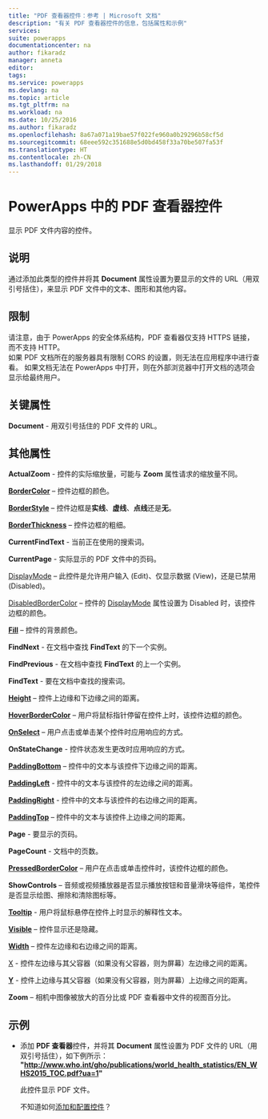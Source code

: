 ```yaml
---
title: "PDF 查看器控件：参考 | Microsoft 文档"
description: "有关 PDF 查看器控件的信息，包括属性和示例"
services: 
suite: powerapps
documentationcenter: na
author: fikaradz
manager: anneta
editor: 
tags: 
ms.service: powerapps
ms.devlang: na
ms.topic: article
ms.tgt_pltfrm: na
ms.workload: na
ms.date: 10/25/2016
ms.author: fikaradz
ms.openlocfilehash: 8a67a071a19bae57f022fe960a0b29296b58cf5d
ms.sourcegitcommit: 68eee592c351688e5d0bd458f33a70be507fa53f
ms.translationtype: HT
ms.contentlocale: zh-CN
ms.lasthandoff: 01/29/2018
---
```

# <a name="pdf-viewer-control-in-powerapps"></a>PowerApps 中的 PDF 查看器控件
显示 PDF 文件内容的控件。

## <a name="description"></a>说明
通过添加此类型的控件并将其 **Document** 属性设置为要显示的文件的 URL（用双引号括住），来显示 PDF 文件中的文本、图形和其他内容。

## <a name="limitations"></a>限制
请注意，由于 PowerApps 的安全体系结构，PDF 查看器仅支持 HTTPS 链接，而不支持 HTTP。  
如果 PDF 文档所在的服务器具有限制 CORS 的设置，则无法在应用程序中进行查看。  如果文档无法在 PowerApps 中打开，则在外部浏览器中打开文档的选项会显示给最终用户。

## <a name="key-properties"></a>关键属性
**Document** - 用双引号括住的 PDF 文件的 URL。

## <a name="additional-properties"></a>其他属性
**ActualZoom** - 控件的实际缩放量，可能与 **Zoom** 属性请求的缩放量不同。

**[BorderColor](properties-color-border.md)** – 控件边框的颜色。

**[BorderStyle](properties-color-border.md)** – 控件边框是**实线**、**虚线**、**点线**还是**无**。

**[BorderThickness](properties-color-border.md)** – 控件边框的粗细。

**CurrentFindText** - 当前正在使用的搜索词。

**CurrentPage** - 实际显示的 PDF 文件中的页码。

[DisplayMode](properties-core.md) – 此控件是允许用户输入 (Edit)、仅显示数据 (View)，还是已禁用 (Disabled)。

[DisabledBorderColor](properties-color-border.md) – 控件的 [DisplayMode](properties-core.md) 属性设置为 Disabled 时，该控件边框的颜色。

**[Fill](properties-color-border.md)** – 控件的背景颜色。

**FindNext** - 在文档中查找 **FindText** 的下一个实例。

**FindPrevious** - 在文档中查找 **FindText** 的上一个实例。

**FindText** - 要在文档中查找的搜索词。

**[Height](properties-size-location.md)** – 控件上边缘和下边缘之间的距离。

**[HoverBorderColor](properties-color-border.md)** – 用户将鼠标指针停留在控件上时，该控件边框的颜色。

**[OnSelect](properties-core.md)** – 用户点击或单击某个控件时应用响应的方式。

**OnStateChange** - 控件状态发生更改时应用响应的方式。

**[PaddingBottom](properties-size-location.md)** – 控件中的文本与该控件下边缘之间的距离。

**[PaddingLeft](properties-size-location.md)** - 控件中的文本与该控件的左边缘之间的距离。

**[PaddingRight](properties-size-location.md)** - 控件中的文本与该控件的右边缘之间的距离。

**[PaddingTop](properties-size-location.md)** – 控件中的文本与该控件上边缘之间的距离。

**Page** - 要显示的页码。

**PageCount** - 文档中的页数。

**[PressedBorderColor](properties-color-border.md)** – 用户在点击或单击控件时，该控件边框的颜色。

**ShowControls** – 音频或视频播放器是否显示播放按钮和音量滑块等组件，笔控件是否显示绘图、擦除和清除图标等。

**[Tooltip](properties-core.md)** - 用户将鼠标悬停在控件上时显示的解释性文本。

**[Visible](properties-core.md)** – 控件显示还是隐藏。

**[Width](properties-size-location.md)** – 控件左边缘和右边缘之间的距离。

[X](properties-size-location.md) - 控件左边缘与其父容器（如果没有父容器，则为屏幕）左边缘之间的距离。

**[Y](properties-size-location.md)** - 控件上边缘与其父容器（如果没有父容器，则为屏幕）上边缘之间的距离。

**Zoom** – 相机中图像被放大的百分比或 PDF 查看器中文件的视图百分比。

## <a name="example"></a>示例
* 添加 **PDF 查看器**控件，并将其 **Document** 属性设置为 PDF 文件的 URL（用双引号括住），如下例所示：<br>
  **"http://www.who.int/gho/publications/world_health_statistics/EN_WHS2015_TOC.pdf?ua=1"**

    此控件显示 PDF 文件。

    不知道如何[添加和配置控件](../add-configure-controls.md)？
